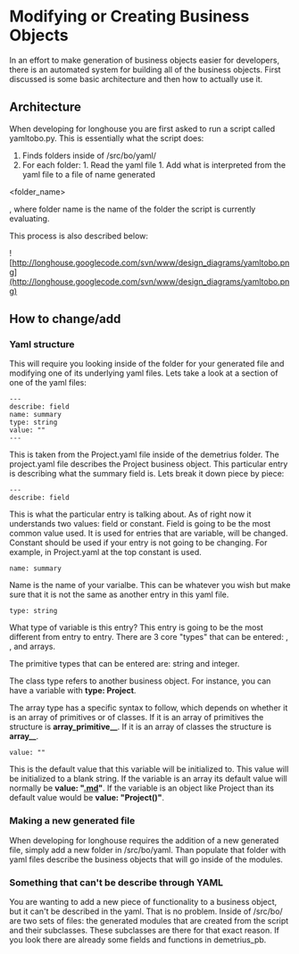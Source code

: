 # Modifying or Creating Business Objects #

In an effort to make generation of business objects easier for developers, there is an automated system for building all of the business objects.  First discussed is some basic architecture and then how to actually use it.

## Architecture ##

When developing for longhouse you are first asked to run a script called yamltobo.py.  This is essentially what the script does:

  1. Finds folders inside of /src/bo/yaml/
  1. For each folder:
    1. Read the yaml file
    1. Add what is interpreted from the yaml file to a file of name generated

<folder\_name>

, where folder name is the name of the folder the script is currently evaluating.

This process is also described below:

![http://longhouse.googlecode.com/svn/www/design_diagrams/yamltobo.png](http://longhouse.googlecode.com/svn/www/design_diagrams/yamltobo.png)

## How to change/add ##

### Yaml structure ###

This will require you looking inside of the folder for your generated file and modifying one of its underlying yaml files.  Lets take a look at a section of one of the yaml files:
```
---
describe: field
name: summary
type: string
value: ""
---
```

This is taken from the Project.yaml file inside of the demetrius folder.  The project.yaml file describes the Project business object.  This particular entry is describing what the summary field is.  Lets break it down piece by piece:

```
---
describe: field
```

This is what the particular entry is talking about.  As of right now it understands two values: field or constant.  Field is going to be the most common value used.  It is used for entries that are variable, will be changed.  Constant should be used if your entry is not going to be changing.  For example, in Project.yaml at the top constant is used.
```
name: summary
```
Name is the name of your varialbe.  This can be whatever you wish but make sure that it is not the same as another entry in this yaml file.
```
type: string
```
What type of variable is this entry?  This entry is going to be the most different from entry to entry.  There are 3 core "types" that can be entered: <primitive type>, <class type>, and arrays.

The primitive types that can be entered are: string and integer.

The class type refers to another business object.  For instance, you can have a variable with **type: Project**.

The array type has a specific syntax to follow, which depends on whether it is an array of primitives or of classes.  If it is an array of primitives the structure is **array\_primitive_<primitive type>_**.  If it is an array of classes the structure is **array_<class name>_**.

```
value: ""
```

This is the default value that this variable will be initialized to.  This value will be initialized to a blank string.  If the variable is an array its default value will normally be **value: "[.md](.md)"**.  If the variable is an object like Project than its default value would be **value: "Project()"**.

### Making a new generated file ###

When developing for longhouse requires the addition of a new generated file, simply add a new folder in /src/bo/yaml.  Than populate that folder with yaml files describe the business objects that will go inside of the modules.

### Something that can't be describe through YAML ###

You are wanting to add a new piece of functionality to a business object, but it can't be described in the yaml.  That is no problem.  Inside of /src/bo/ are two sets of files: the generated modules that are created from the script and their subclasses.  These subclasses are there for that exact reason.  If you look there are already some fields and functions in demetrius\_pb.